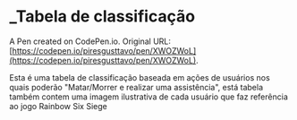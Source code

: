# _Tabela de classificação

A Pen created on CodePen.io. Original URL: [https://codepen.io/piresgusttavo/pen/XWOZWoL](https://codepen.io/piresgusttavo/pen/XWOZWoL).

Esta é uma tabela de classificação baseada em ações de usuários nos quais poderão "Matar/Morrer e realizar uma assistência", está tabela também contem uma imagem ilustrativa de cada usuário que faz referência ao jogo Rainbow Six Siege